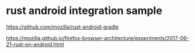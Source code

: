 # rust android integration sample

https://github.com/mozilla/rust-android-gradle

https://mozilla.github.io/firefox-browser-architecture/experiments/2017-09-21-rust-on-android.html
